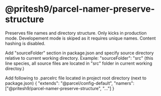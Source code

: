 # @pritesh9/parcel-namer-preserve-structure

Preserves file names and directory structure.
Only kicks in production mode. Developement mode is skiped as it requires unique names.
Content hashing is disabled.

Add "sourceFolder" section in package.json and specify source directory relative to current working directory.
Example: "sourceFolder": "src"
(this line species, all source files are located in "src" folder in current working directoy.)

Add following to .parcelrc file located in project root directory (next to package.json)
{
	"extends": "@parcel/config-default",
	"namers": ["@pritesh9/parcel-namer-preserve-structure", "..."]
}